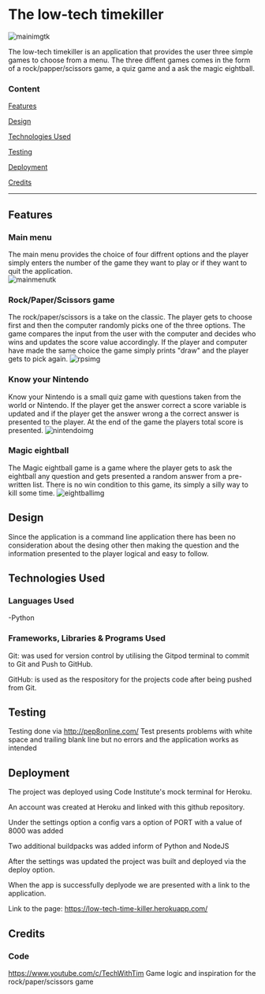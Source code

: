 # The low-tech timekiller 
![mainimgtk](https://user-images.githubusercontent.com/93250649/176152395-c17c26a2-4851-44d6-88e3-0c5d6bca0497.JPG)

The low-tech timekiller is an application that provides the user three simple games to choose from a menu. The three diffent games comes in the form of a rock/papper/scissors game, a quiz game and a ask the magic eightball. 

### Content
[Features](#section-1)

[Design](#section-2)

[Technologies Used](#section-3)

[Testing](#section-4)

[Deployment](#section-5)

[Credits](#section-6)


------

## <a name="section-1"></a> Features

### Main menu
The main menu provides the choice of four diffrent options and the player simply enters the number of the game they want to play or if they want to quit the application.   
![mainmenutk](https://user-images.githubusercontent.com/93250649/176152551-fa069f62-8a2f-44d9-9272-f9d47b41d41c.JPG)




### Rock/Paper/Scissors game 
The rock/paper/scissors is a take on the classic. The player gets to choose first and then the computer randomly picks one of the three options. The game compares the
input from the user with the computer and decides who wins and updates the score value accordingly. If the player and computer have made the same choice the 
game simply prints "draw" and the player gets to pick again.
![rpsimg](https://user-images.githubusercontent.com/93250649/176152802-f669f52e-d794-4654-b99a-4103555f5244.JPG)

### Know your Nintendo
Know your Nintendo is a small quiz game with questions taken from the world or Nintendo. If the player get the answer correct a score variable is updated and if 
the player get the answer wrong a the correct answer is presented to the player. At the end of the game the players total score is presented.
![nintendoimg](https://user-images.githubusercontent.com/93250649/176153035-fb69933f-8e45-4aa1-ba8b-dc08286bc45b.JPG)


### Magic eightball 
The Magic eightball game is a game where the player gets to ask the eightball any question and gets presented a random answer from a pre-written list. There is no win condition to this game, its simply a silly way to kill some time. 
![eightballimg](https://user-images.githubusercontent.com/93250649/176153236-ba4443ab-3d67-43ea-bb44-58ff2c9211fd.JPG)


## <a name="section-2"></a> Design
Since the application is a command line application there has been no consideration about the desing other then making the question and the information presented 
to the player logical and easy to follow.


## <a name="section-3"></a> Technologies Used
### Languages Used

-Python

### Frameworks, Libraries & Programs Used

Git: was used for version control by utilising the Gitpod terminal to commit to Git and Push to GitHub.

GitHub: is used as the respository for the projects code after being pushed from Git.



## <a name="section-4"></a> Testing
Testing done via http://pep8online.com/
Test presents problems with white space and trailing blank line but no errors and the application works as intended


## <a name="section-5"></a> Deployment
The project was deployed using Code Institute's mock terminal for Heroku.
 
An account was created at Heroku and linked with this github repository.

Under the settings option a config vars a option of PORT with a value of 8000 was added

Two additional buildpacks was added inform of Python and NodeJS

After the settings was updated the project was built and deployed via the deploy option. 

When the app is successfully deplyode we are presented with a link to the application.

 
Link to the page: https://low-tech-time-killer.herokuapp.com/
## <a name="section-6"></a> Credits

### Code
https://www.youtube.com/c/TechWithTim
Game logic and inspiration for the rock/paper/scissors game 



